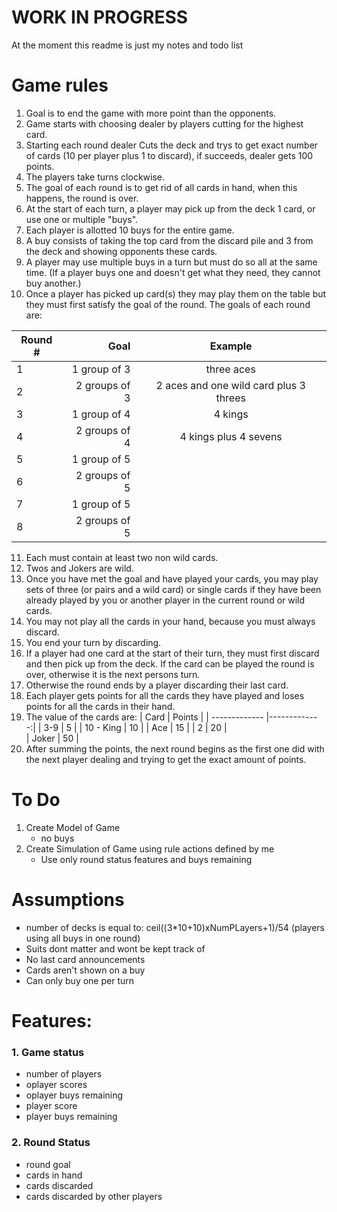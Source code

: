 # WORK IN PROGRESS
At the moment this readme is just my notes and todo list

# Game rules
1. Goal is to end the game with more point than the opponents.
2. Game starts with choosing dealer by players cutting for the highest card.
3. Starting each round dealer Cuts the deck and trys to get exact number of cards (10 per player plus 1 to discard), if succeeds, dealer gets 100 points.
4. The players take turns clockwise.
5. The goal of each round is to get rid of all cards in hand, when this happens, the round is over.
6. At the start of each turn, a player may pick up from the deck 1 card, or use one or multiple "buys".
7. Each player is allotted 10 buys for the entire game.
8. A buy consists of taking the top card from the discard pile and 3 from the deck and showing opponents these cards.
9. A player may use multiple buys in a turn but must do so all at the same time. (If a player buys one and doesn't get what they need, they cannot buy another.)
10. Once a player has picked up card(s) they may play them on the table but they must first satisfy the goal of the round. The goals of each round are:

| Round #        | Goal           | Example
| ------------- |-------------:| :-----:
| 1 | 1 group of 3 | three aces
| 2 | 2 groups of 3 | 2 aces and one wild card plus 3 threes
| 3 | 1 group of 4 | 4 kings
| 4 | 2 groups of 4 | 4 kings plus 4 sevens
| 5 | 1 group of 5 |
| 6 | 2 groups of 5 |
| 7 | 1 group of 5 |
| 8 | 2 groups of 5 |

11. Each must contain at least two non wild cards.
12. Twos and Jokers are wild.
13. Once you have met the goal and have played your cards, you may play sets of three (or pairs and a wild card) or single cards if they have been already played by you or another player in the current round or wild cards.
14. You may not play all the cards in your hand, because you must always discard.
15. You end your turn by discarding.
16. If a player had one card at the start of their turn, they must first discard and then pick up from the deck. If the card can be played the round is over, otherwise it is the next persons turn.
17. Otherwise the round ends by a player discarding their last card.
18. Each player gets points for all the cards they have played and loses points for all the cards in their hand.
19. The value of the cards are:
| Card        | Points          |
| ------------- |-------------:|
| 3-9 | 5 |
| 10 - King | 10 |
| Ace | 15 |
| 2 | 20 |  
| Joker | 50 |
20. After summing the points, the next round begins as the first one did with the next player dealing and trying to get the exact amount of points.

# To Do
1. Create Model of Game
	- no buys
2. Create Simulation of Game using rule actions defined by me
	- Use only round status features and buys remaining

# Assumptions
- number of decks is equal to: ceil((3*10+10)xNumPLayers+1)/54 (players using all buys in one round)
- Suits dont matter and wont be kept track of
- No last card announcements
- Cards aren't shown on a buy
- Can only buy one per turn

# Features:
### 1. Game status
- number of players
- oplayer scores
- oplayer buys remaining
- player score
- player buys remaining

### 2. Round Status
- round goal
- cards in hand
- cards discarded
- cards discarded by other players
